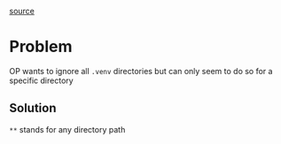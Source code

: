 [source](https://forums.docker.com/t/copy-with-exclude-does-not-apply-to-sub-directories-in-general/143871)

# Problem
OP wants to ignore all `.venv` directories but can only seem to do so for a specific directory

## Solution
`**` stands for any directory path